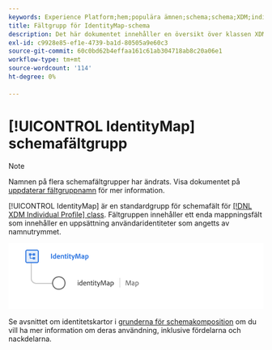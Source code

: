 ```yaml
---
keywords: Experience Platform;hem;populära ämnen;schema;schema;XDM;individuell profil;fält;scheman;scheman;identityMap;identity map;identity map;Schema design;map;union schema;union schema
title: Fältgrupp för IdentityMap-schema
description: Det här dokumentet innehåller en översikt över klassen XDM Individual Profile.
exl-id: c9928e85-ef1e-4739-ba1d-80505a9e60c3
source-git-commit: 60c0bd62b4effaa161c61ab304718ab8c20a06e1
workflow-type: tm+mt
source-wordcount: '114'
ht-degree: 0%

---
```


# [!UICONTROL IdentityMap] schemafältgrupp

>[!NOTE]
>
>Namnen på flera schemafältgrupper har ändrats. Visa dokumentet på [uppdaterar fältgruppnamn](../name-updates.md) för mer information.

[!UICONTROL IdentityMap] är en standardgrupp för schemafält för [[!DNL XDM Individual Profile] class](../../classes/individual-profile.md). Fältgruppen innehåller ett enda mappningsfält som innehåller en uppsättning användaridentiteter som angetts av namnutrymmet.

<img src="../../images/field-groups/identitymap.png" width="600" /><br />

Se avsnittet om identitetskartor i [grunderna för schemakomposition](../../schema/composition.md#identityMap) om du vill ha mer information om deras användning, inklusive fördelarna och nackdelarna.
